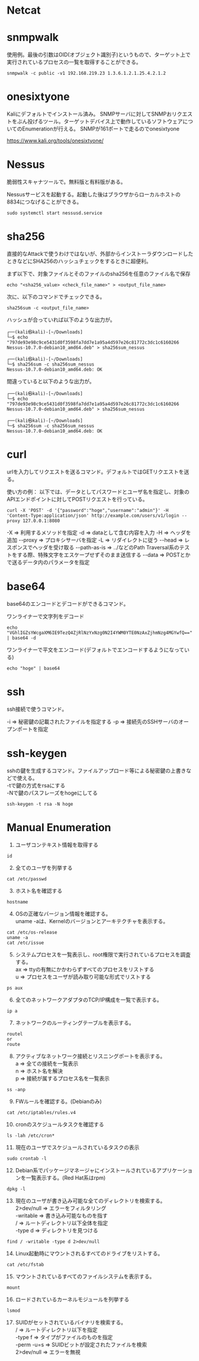 # Netcat

# snmpwalk

使用例。最後の引数はOID(オブジェクト識別子)というもので、ターゲット上で実行されているプロセスの一覧を取得することができる。

```
snmpwalk -c public -v1 192.168.219.23 1.3.6.1.2.1.25.4.2.1.2
```

# onesixtyone
Kaliにデフォルトでインストール済み。
SNMPサーバに対してSNMPおリクエストをぶん投げるツール。ターゲットデバイス上で動作しているソフトウェアについてのEnumerationが行える。
SNMPが161ポートで走るのでonesixtyone

https://www.kali.org/tools/onesixtyone/

# Nessus
脆弱性スキャナツールで。無料版と有料版がある。

Nessusサービスを起動する。起動した後はブラウザからローカルホストの8834につなげることができる。
```
sudo systemctl start nessusd.service
```

# sha256
直接的なAttackで使うわけではないが、外部からインストーラダウンロードしたときなどにSHA256のハッシュチェックをするときに超便利。

まず以下で、対象ファイルとそのファイルのsha256を任意のファイル名で保存
```
echo "<sha256_value> <check_file_name>" > <output_file_name>
```

次に、以下のコマンドでチェックできる。
```
sha256sum -c <output_file_name>
```

ハッシュが合っていれば以下のような出力が。

```
┌──(kali㉿kali)-[~/Downloads]
└─$ echo "797de93e98c9ce5431d0f3598fa7dd7e1a95a4d597e26c81772c3dc1c6160266 Nessus-10.7.0-debian10_amd64.deb" > sha256sum_nessus
                                                                             
┌──(kali㉿kali)-[~/Downloads]
└─$ sha256sum -c sha256sum_nessus
Nessus-10.7.0-debian10_amd64.deb: OK
```

間違っていると以下のような出力が。

```
┌──(kali㉿kali)-[~/Downloads]
└─$ echo "797de93e98c9ce5431d0f3598fa7dd7e1a95a4d597e26c81772c3dc1c6160266 Nessus-10.7.0-debian10_amd64.deb" > sha256sum_nessus
                                                                             
┌──(kali㉿kali)-[~/Downloads]
└─$ sha256sum -c sha256sum_nessus
Nessus-10.7.0-debian10_amd64.deb: OK
```

# curl
urlを入力してリクエストを送るコマンド。デフォルトではGETリクエストを送る。

使い方の例：
以下では、データとしてパスワードとユーザ名を指定し、対象のAPIエンドポイントに対してPOSTリクエストを行っている。
```
curl -X 'POST' -d '{"password":"hoge","username":"admin"}' -H 'Content-Type:application/json' http://example.com/users/v1/login --proxy 127.0.0.1:8080
```

-X => 利用するメソッドを指定
-d => dataとして含む内容を入力
-H => ヘッダを追加
--proxy => プロキシサーバを指定
-L => リダイレクトに従う
--head => レスポンスでヘッダを受け取る
--path-as-is => ../などのPath Traversal系のテストをする際、特殊文字をエスケープせずそのまま送信する
--data => POSTとかで送るデータ内のパラメータを指定

# base64
base64のエンコードとデコードができるコマンド。

ワンライナーで文字列をデコード
```
echo "VGhlIGZsYWcgaXM6IE9TezQ4ZjRlNzYxNzg0N2I4YWM0YTE0NzAxZjhmNzg4MGYwfQ==" | base64 -d
```

ワンライナーで平文をエンコード(デフォルトでエンコードするようになっている)
```
echo "hoge" | base64
```

# ssh
ssh接続で使うコマンド。

-i => 秘密鍵の記載されたファイルを指定する
-p => 接続先のSSHサーバのオープンポートを指定

# ssh-keygen
sshの鍵を生成するコマンド。ファイルアップロード等による秘密鍵の上書きなどで使える。  
-tで鍵の方式をrsaにする  
-Nで鍵のパスフレーズをhogeにしてる
```
ssh-keygen -t rsa -N hoge
```

# Manual Enumeration
1. ユーザコンテキスト情報を取得する
```
id
```

2. 全てのユーザを列挙する
```
cat /etc/passwd
```

3. ホスト名を確認する
```
hostname
```

4. OSの正確なバージョン情報を確認する。  
uname -aは、Kernelのバージョンとアーキテクチャを表示する。
```
cat /etc/os-release
uname -a
cat /etc/issue
```

5. システムプロセスを一覧表示し、root権限で実行されているプロセスを調査する。  
ax => ttyの有無にかかわらずすべてのプロセスをリストする  
u => プロセスをユーザが読み取り可能な形式でリストする
```
ps aux
```

6. 全てのネットワークアダプタのTCP/IP構成を一覧で表示する。
```
ip a
```

7. ネットワークのルーティングテーブルを表示する。
```
routel
or
route
```

8. アクティブなネットワーク接続とリスニングポートを表示する。  
a => 全ての接続を一覧表示  
n => ホスト名を解決  
p => 接続が属するプロセス名を一覧表示
```
ss -anp
```

9. FWルールを確認する。(Debianのみ)
```
cat /etc/iptables/rules.v4
```

10. cronのスケジュールタスクを確認する
```
ls -lah /etc/cron*
```

11. 現在のユーザでスケジュールされているタスクの表示
```
sudo crontab -l
```

12. Debian系でパッケージマネージャにインストールされているアプリケーションを一覧表示する。(Red Hat系はrpm)
```
dpkg -l
```

13. 現在のユーザが書き込み可能な全てのディレクトリを検索する。  
2>dev/null => エラーをフィルタリング  
-writable => 書き込み可能なものを指す  
/ => ルートディレクトリ以下全体を指定  
-type d => ディレクトリを見つける
```
find / -writable -type d 2>dev/null
```

14. Linux起動時にマウントされるすべてのドライブをリストする。
```
cat /etc/fstab
```

15. マウントされているすべてのファイルシステムを表示する。
```
mount
```

16. ロードされているカーネルモジュールを列挙する
```
lsmod
```

17. SUIDがセットされているバイナリを検索する。  
/ => ルートディレクトリ以下を指定  
-type f => タイプがファイルのものを指定    
-perm -u=s => SUIDビットが設定されたファイルを検索  
2>dev/null => エラーを無視